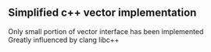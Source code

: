 ## Simplified c++ vector implementation

Only small portion of vector interface has been implemented  
Greatly influenced by clang libc++  
